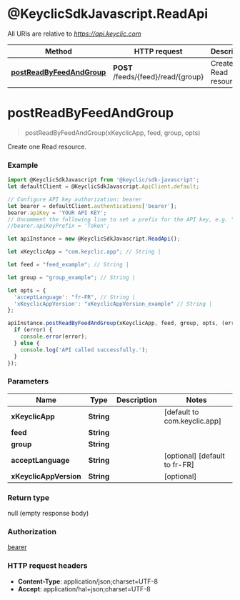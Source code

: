 # @KeyclicSdkJavascript.ReadApi

All URIs are relative to *https://api.keyclic.com*

Method | HTTP request | Description
------------- | ------------- | -------------
[**postReadByFeedAndGroup**](ReadApi.md#postReadByFeedAndGroup) | **POST** /feeds/{feed}/read/{group} | Create one Read resource.


<a name="postReadByFeedAndGroup"></a>
# **postReadByFeedAndGroup**
> postReadByFeedAndGroup(xKeyclicApp, feed, group, opts)

Create one Read resource.

### Example
```javascript
import @KeyclicSdkJavascript from '@keyclic/sdk-javascript';
let defaultClient = @KeyclicSdkJavascript.ApiClient.default;

// Configure API key authorization: bearer
let bearer = defaultClient.authentications['bearer'];
bearer.apiKey = 'YOUR API KEY';
// Uncomment the following line to set a prefix for the API key, e.g. "Token" (defaults to null)
//bearer.apiKeyPrefix = 'Token';

let apiInstance = new @KeyclicSdkJavascript.ReadApi();

let xKeyclicApp = "com.keyclic.app"; // String | 

let feed = "feed_example"; // String | 

let group = "group_example"; // String | 

let opts = { 
  'acceptLanguage': "fr-FR", // String | 
  'xKeyclicAppVersion': "xKeyclicAppVersion_example" // String | 
};

apiInstance.postReadByFeedAndGroup(xKeyclicApp, feed, group, opts, (error, data, response) => {
  if (error) {
    console.error(error);
  } else {
    console.log('API called successfully.');
  }
});
```

### Parameters

Name | Type | Description  | Notes
------------- | ------------- | ------------- | -------------
 **xKeyclicApp** | **String**|  | [default to com.keyclic.app]
 **feed** | **String**|  | 
 **group** | **String**|  | 
 **acceptLanguage** | **String**|  | [optional] [default to fr-FR]
 **xKeyclicAppVersion** | **String**|  | [optional] 

### Return type

null (empty response body)

### Authorization

[bearer](../README.md#bearer)

### HTTP request headers

 - **Content-Type**: application/json;charset=UTF-8
 - **Accept**: application/hal+json;charset=UTF-8


